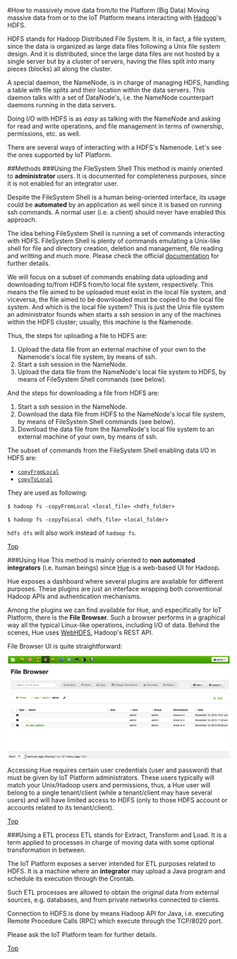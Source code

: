 #<a name="top"></a>How to massively move data from/to the Platform (Big Data)
Moving massive data from or to the IoT Platform means interacting with [Hadoop](http://hadoop.apache.org/)'s HDFS.

HDFS stands for Hadoop Distributed File System. It is, in fact, a file system, since the data is organized as large data files following a Unix file system design. And it is distributed, since the large data files are not hosted by a single server but by a cluster of servers, having the files split into many pieces (blocks) all along the cluster.

A special daemon, the NameNode, is in charge of managing HDFS, handling a table with file splits and their location within the data servers. This daemon talks with a set of DataNode's, i.e. the NameNode counterpart daemons running in the data servers.

Doing I/O with HDFS is as <i>easy</i> as talking with the NameNode and asking for read and write operations, and file management in terms of ownership, permissions, etc. as well.

There are several ways of interacting with a HDFS's Namenode. Let's see the ones supported by IoT Platform.

##<a name="section1"></a>Methods
###<a name="section1.1"></a>Using the FileSystem Shell
This method is mainly oriented to **administrator** users. It is documented for completeness purposes, since it is not enabled for an integrator user.

Despite the FileSystem Shell is a human being-oriented interface, its usage could be **automated** by an application as well since it is based on running ssh commands. A normal user (i.e. a client) should never have enabled this approach.

The idea behing FileSystem Shell is running a set of commands interacting with HDFS. FileSystem Shell is plenty of commands emulating a Unix-like shell for file and directory creation, deletion and management, file reading and writting and much more. Please check the official [documentation](http://hadoop.apache.org/docs/current/hadoop-project-dist/hadoop-common/FileSystemShell.html) for further details.

We will focus on a subset of commands enabling data uploading and downloading to/from HDFS from/to local file system, respectively. This means the file aimed to be uploaded must exist in the local file system, and viceversa, the file aimed to be downloaded must be copied to the local file system. And which is the local file system? This is just the Unix file system an administrator founds when starts a ssh session in any of the machines within the HDFS cluster; usually, this machine is the Namenode.

Thus, the steps for uploading a file to HDFS are:

1. Upload the data file from an external machine of your own to the Namenode's local file system, by means of ssh.
2. Start a ssh session in the NameNode.
3. Upload the data file from the NameNode's local file system to HDFS, by means of FileSystem Shell commands (see below).

And the steps for downloading a file from HDFS are:

1. Start a ssh session in the NameNode.
2. Download the data file from HDFS to the NameNode's local file system, by means of FileSystem Shell commands (see below).
3. Download the data file from the NameNode's local file system to an external machine of your own, by means of ssh.

The subset of commands from the FileSystem Shell enabling data I/O in HDFS are:

* [`copyFromLocal`](http://hadoop.apache.org/docs/current/hadoop-project-dist/hadoop-common/FileSystemShell.html#copyFromLocal)
* [`copyToLocal`](http://hadoop.apache.org/docs/current/hadoop-project-dist/hadoop-common/FileSystemShell.html#copyToLocal)

They are used as following:

```
$ hadoop fs -copyFromLocal <local_file> <hdfs_folder>
```

```
$ hadoop fs -copyToLocal <hdfs_file> <local_folder>
```

`hdfs dfs` will also work instead of `hadoop fs`.

[Top](#top)

###<a name="section2"></a>Using Hue
This method is mainly oriented to **non automated integrators** (i.e. human beings) since [Hue](http://gethue.com/) is a web-based UI for Hadoop. 

Hue exposes a dashboard where several plugins are available for different purposes. These plugins are just an interface wrapping both conventional Hadoop APIs and authentication mechanisms.

Among the plugins we can find available for Hue, and especifically for IoT Platform, there is the **File Browser**. Such a browser performs in a graphical way all the typical Linux-like operations, including I/O of data. Behind the scenes, Hue uses [WebHDFS](https://hadoop.apache.org/docs/current/hadoop-project-dist/hadoop-hdfs/HdfsUserGuide.html), Hadoop's REST API.

File Browser UI is quite straightforward:

![](./images/hue_file_browser.png)

Accessing Hue requires certain user credentials (user and password) that must be given by IoT Platform administrators. These users typically will match your Unix/Hadoop users and permissions, thus, a Hue user will belong to a single tenant/client (while a tenant/client may have several users) and will have limited access to HDFS (only to those HDFS account or accounts related to its tenant/client).

[Top](#top)

###<a name="section3"></a>Using a ETL process
ETL stands for Extract, Transform and Load. It is a term applied to processes in charge of moving data with some optional transformation in between.

The IoT Platform exposes a server intended for ETL purposes related to HDFS. It is a machine where an **integrator** may upload a Java program and schedule its execution through the Crontab.

Such ETL processes are allowed to obtain the original data from external sources, e.g. databases, and from private networks connected to clients.

Connection to HDFS is done by means Hadoop API for Java, i.e. executing Remote Procedure Calls (RPC) which execute through the TCP/8020 port.

Please ask the IoT Platform team for further details.

[Top](#top)
